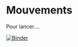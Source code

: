 # Mouvements

Pour lancer....

[![Binder](https://mybinder.org/badge_logo.svg)](https://mybinder.org/v2/gh/nablanabla/Thesis/master)
